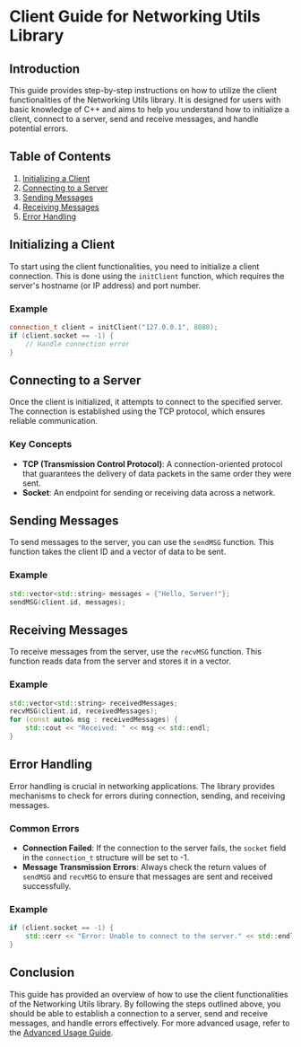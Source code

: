 # Client Guide for Networking Utils Library

## Introduction

This guide provides step-by-step instructions on how to utilize the client functionalities of the Networking Utils library. It is designed for users with basic knowledge of C++ and aims to help you understand how to initialize a client, connect to a server, send and receive messages, and handle potential errors.

## Table of Contents

1. [Initializing a Client](#initializing-a-client)
2. [Connecting to a Server](#connecting-to-a-server)
3. [Sending Messages](#sending-messages)
4. [Receiving Messages](#receiving-messages)
5. [Error Handling](#error-handling)

## Initializing a Client

To start using the client functionalities, you need to initialize a client connection. This is done using the `initClient` function, which requires the server's hostname (or IP address) and port number.

### Example

```cpp
connection_t client = initClient("127.0.0.1", 8080);
if (client.socket == -1) {
    // Handle connection error
}
```

## Connecting to a Server

Once the client is initialized, it attempts to connect to the specified server. The connection is established using the TCP protocol, which ensures reliable communication.

### Key Concepts

- **TCP (Transmission Control Protocol)**: A connection-oriented protocol that guarantees the delivery of data packets in the same order they were sent.
- **Socket**: An endpoint for sending or receiving data across a network.

## Sending Messages

To send messages to the server, you can use the `sendMSG` function. This function takes the client ID and a vector of data to be sent.

### Example

```cpp
std::vector<std::string> messages = {"Hello, Server!"};
sendMSG(client.id, messages);
```

## Receiving Messages

To receive messages from the server, use the `recvMSG` function. This function reads data from the server and stores it in a vector.

### Example

```cpp
std::vector<std::string> receivedMessages;
recvMSG(client.id, receivedMessages);
for (const auto& msg : receivedMessages) {
    std::cout << "Received: " << msg << std::endl;
}
```

## Error Handling

Error handling is crucial in networking applications. The library provides mechanisms to check for errors during connection, sending, and receiving messages.

### Common Errors

- **Connection Failed**: If the connection to the server fails, the `socket` field in the `connection_t` structure will be set to -1.
- **Message Transmission Errors**: Always check the return values of `sendMSG` and `recvMSG` to ensure that messages are sent and received successfully.

### Example

```cpp
if (client.socket == -1) {
    std::cerr << "Error: Unable to connect to the server." << std::endl;
}
```

## Conclusion

This guide has provided an overview of how to use the client functionalities of the Networking Utils library. By following the steps outlined above, you should be able to establish a connection to a server, send and receive messages, and handle errors effectively. For more advanced usage, refer to the [Advanced Usage Guide](advanced-usage.md).